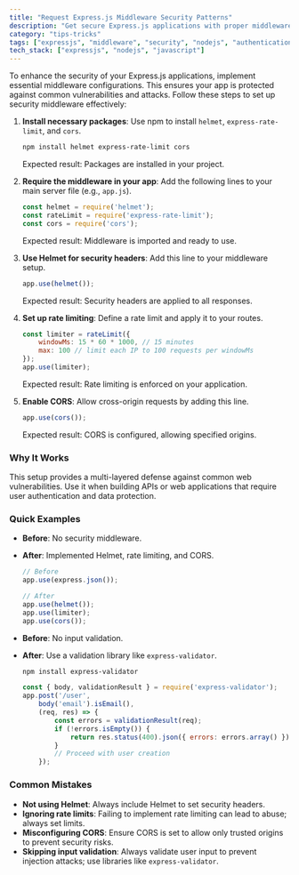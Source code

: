 ```yaml
---
title: "Request Express.js Middleware Security Patterns"
description: "Get secure Express.js applications with proper middleware configuration"
category: "tips-tricks"
tags: ["expressjs", "middleware", "security", "nodejs", "authentication"]
tech_stack: ["expressjs", "nodejs", "javascript"]
---
```


To enhance the security of your Express.js applications, implement essential middleware configurations. This ensures your app is protected against common vulnerabilities and attacks. Follow these steps to set up security middleware effectively:

1. **Install necessary packages**: Use npm to install `helmet`, `express-rate-limit`, and `cors`.
   ```bash
   npm install helmet express-rate-limit cors
   ```
   Expected result: Packages are installed in your project.

2. **Require the middleware in your app**: Add the following lines to your main server file (e.g., `app.js`).
   ```javascript
   const helmet = require('helmet');
   const rateLimit = require('express-rate-limit');
   const cors = require('cors');
   ```
   Expected result: Middleware is imported and ready to use.

3. **Use Helmet for security headers**: Add this line to your middleware setup.
   ```javascript
   app.use(helmet());
   ```
   Expected result: Security headers are applied to all responses.

4. **Set up rate limiting**: Define a rate limit and apply it to your routes.
   ```javascript
   const limiter = rateLimit({
       windowMs: 15 * 60 * 1000, // 15 minutes
       max: 100 // limit each IP to 100 requests per windowMs
   });
   app.use(limiter);
   ```
   Expected result: Rate limiting is enforced on your application.

5. **Enable CORS**: Allow cross-origin requests by adding this line.
   ```javascript
   app.use(cors());
   ```
   Expected result: CORS is configured, allowing specified origins.

### Why It Works
This setup provides a multi-layered defense against common web vulnerabilities. Use it when building APIs or web applications that require user authentication and data protection.

### Quick Examples
- **Before**: No security middleware.
- **After**: Implemented Helmet, rate limiting, and CORS.
  ```javascript
  // Before
  app.use(express.json());
  
  // After
  app.use(helmet());
  app.use(limiter);
  app.use(cors());
  ```

- **Before**: No input validation.
- **After**: Use a validation library like `express-validator`.
  ```bash
  npm install express-validator
  ```
  ```javascript
  const { body, validationResult } = require('express-validator');
  app.post('/user', 
      body('email').isEmail(),
      (req, res) => {
          const errors = validationResult(req);
          if (!errors.isEmpty()) {
              return res.status(400).json({ errors: errors.array() });
          }
          // Proceed with user creation
      });
  ```

### Common Mistakes
- **Not using Helmet**: Always include Helmet to set security headers.
- **Ignoring rate limits**: Failing to implement rate limiting can lead to abuse; always set limits.
- **Misconfiguring CORS**: Ensure CORS is set to allow only trusted origins to prevent security risks.
- **Skipping input validation**: Always validate user input to prevent injection attacks; use libraries like `express-validator`.
